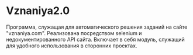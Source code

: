 # Vznaniya2.0
Программа, служащая для автоматического решения заданий на сайте "vznaniya.com". Реализована посредством selenium и недокументированного API сайта.
Включает в себя модуль, служащий для удобного использования в сторонних проектах.
